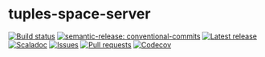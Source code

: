 # tuples-space-server

[![Build status](https://github.com/cake-lier/tuples-space-server/actions/workflows/release.yml/badge.svg)](https://github.com/cake-lier/tuples-space-server/actions/workflows/release.yml)
[![semantic-release: conventional-commits](https://img.shields.io/badge/semantic--release-conventional_commits-e10098?logo=semantic-release)](https://github.com/semantic-release/semantic-release)
[![Latest release](https://img.shields.io/github/v/release/cake-lier/tuples-space-server)](https://github.com/cake-lier/tuples-space-server/releases/latest/)
[![Scaladoc](https://img.shields.io/github/v/release/cake-lier/tuples-space-server?label=scaladoc)](https://cake-lier.github.io/tuples-space-server/io/github/cake-lier)
[![Issues](https://img.shields.io/github/issues/cake-lier/tuples-space-server)](https://github.com/cake-lier/tuples-space-server/issues)
[![Pull requests](https://img.shields.io/github/issues-pr/cake-lier/tuples-space-server)](https://github.com/cake-lier/tuples-space-server/pulls)
[![Codecov](https://codecov.io/gh/cake-lier/tuples-space-server/branch/main/graph/badge.svg?token=UX36N6CU78)](https://codecov.io/gh/cake-lier/tuples-space-server)
